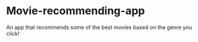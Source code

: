 # Movie-recommending-app

An app that recommends some of the best movies based on the genre you click!
